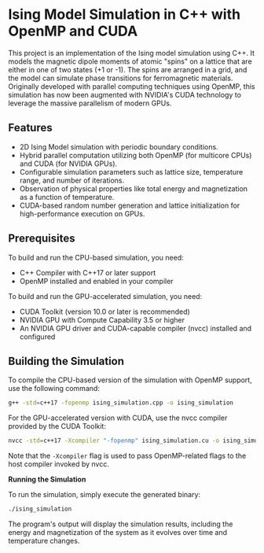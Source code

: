 
# Ising Model Simulation in C++ with OpenMP and CUDA

This project is an implementation of the Ising model simulation using C++. It models the magnetic dipole moments of atomic "spins" on a lattice that are either in one of two states (+1 or -1). The spins are arranged in a grid, and the model can simulate phase transitions for ferromagnetic materials. Originally developed with parallel computing techniques using OpenMP, this simulation has now been augmented with NVIDIA's CUDA technology to leverage the massive parallelism of modern GPUs.

## Features

- 2D Ising Model simulation with periodic boundary conditions.
- Hybrid parallel computation utilizing both OpenMP (for multicore CPUs) and CUDA (for NVIDIA GPUs).
- Configurable simulation parameters such as lattice size, temperature range, and number of iterations.
- Observation of physical properties like total energy and magnetization as a function of temperature.
- CUDA-based random number generation and lattice initialization for high-performance execution on GPUs.

## Prerequisites

To build and run the CPU-based simulation, you need:

- C++ Compiler with C++17 or later support
- OpenMP installed and enabled in your compiler

To build and run the GPU-accelerated simulation, you need:

- CUDA Toolkit (version 10.0 or later is recommended)
- NVIDIA GPU with Compute Capability 3.5 or higher
- An NVIDIA GPU driver and CUDA-capable compiler (nvcc) installed and configured

## Building the Simulation

To compile the CPU-based version of the simulation with OpenMP support, use the following command:


```bash
g++ -std=c++17 -fopenmp ising_simulation.cpp -o ising_simulation
```

For the GPU-accelerated version with CUDA, use the nvcc compiler provided by the CUDA Toolkit:

```bash
nvcc -std=c++17 -Xcompiler "-fopenmp" ising_simulation.cu -o ising_simulation
```

Note that the `-Xcompiler` flag is used to pass OpenMP-related flags to the host compiler invoked by nvcc.

**Running the Simulation**

To run the simulation, simply execute the generated binary:

```bash
./ising_simulation
```

The program's output will display the simulation results, including the energy and magnetization of the system as it evolves over time and temperature changes.

